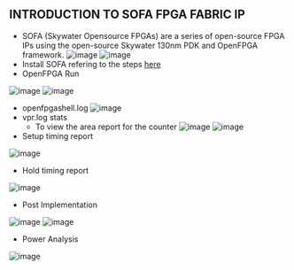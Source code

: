 ## INTRODUCTION TO SOFA FPGA FABRIC IP
- SOFA (Skywater Opensource FPGAs) are a series of open-source FPGA IPs using the open-source Skywater 130nm PDK and OpenFPGA framework.
![image](https://user-images.githubusercontent.com/92938137/171554026-e6d6c00a-b27e-4ba8-a35d-3e42e6f48293.png)
![image](https://user-images.githubusercontent.com/92938137/171554126-70061739-29b8-4b91-abd4-49e72e29d3fc.png)
- Install SOFA refering to the steps [here](https://github.com/lnis-uofu/SOFA)
- OpenFPGA Run

![image](https://user-images.githubusercontent.com/92938137/171554919-72f423f3-72b0-42ea-a8a0-c611c21988dd.png)
![image](https://user-images.githubusercontent.com/92938137/171556235-785629ee-376e-4d59-b546-cb69681d3702.png)
- openfpgashell.log
![image](https://user-images.githubusercontent.com/92938137/171556401-7b74a5a7-1b3b-4f5e-9eb8-119357803d2e.png)
- vpr.log stats
   - To view the area report for the counter
![image](https://user-images.githubusercontent.com/92938137/171557188-b69e1247-256f-484f-88ee-bca316e6bad1.png)
![image](https://user-images.githubusercontent.com/92938137/171557419-5294e381-eb0e-4924-b61c-7027ef86188b.png)
- Setup timing report

![image](https://user-images.githubusercontent.com/92938137/171559632-8862cece-a59d-4f61-9543-6fc3aece9ad4.png)
- Hold timing report 

![image](https://user-images.githubusercontent.com/92938137/171583379-89bf2a1b-0c51-45af-bf61-05e19a438fcf.png)
- Post Implementation

![image](https://user-images.githubusercontent.com/92938137/171589672-12f2a00a-99dd-428b-a261-53dedf37af7b.png)
![image](https://user-images.githubusercontent.com/92938137/171591811-4e060f77-843c-4825-98a1-a9f3364b163f.png)
- Power Analysis

![image](https://user-images.githubusercontent.com/92938137/171593968-1b68e760-e568-4dbb-ad95-88e19006bc2c.png)
